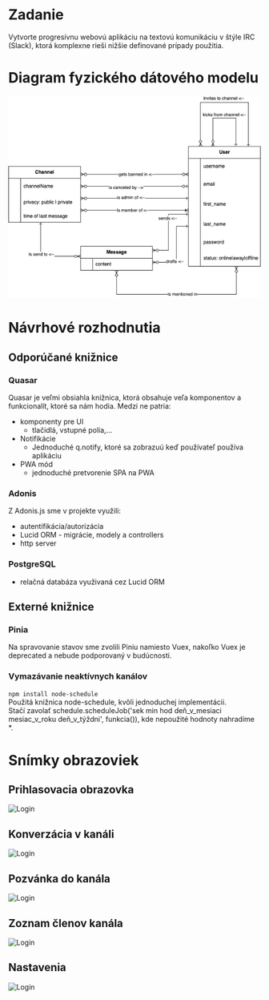 # Zadanie
Vytvorte progresívnu webovú aplikáciu na textovú komunikáciu v štýle IRC (Slack), ktorá komplexne rieši nižšie definované prípady použitia.
# Diagram fyzického dátového modelu
![Diagram fyzického dátového modelu](/final_uml.png)
# Návrhové rozhodnutia
## Odporúčané knižnice
### Quasar
Quasar je veľmi obsiahla knižnica, ktorá obsahuje veľa komponentov a funkcionalít, ktoré sa nám hodia. Medzi ne patria:
* komponenty pre UI
  * tlačidlá, vstupné polia,...
* Notifikácie
  * Jednoduché q.notify, ktoré sa zobrazuú keď používateľ používa aplikáciu
* PWA mód
  * jednoduché pretvorenie SPA na PWA
### Adonis
Z Adonis.js sme v projekte využili:
* autentifikácia/autorizácia
* Lucid ORM - migrácie, modely a controllers
* http server
### PostgreSQL
* relačná databáza využivaná cez Lucid ORM
## Externé knižnice
### Pinia
Na spravovanie stavov sme zvolili Piniu namiesto Vuex, nakoľko Vuex je deprecated a nebude podporovaný v budúcnosti.
### Vymazávanie neaktívnych kanálov
```npm install node-schedule```  
Použitá knižnica node-schedule, kvôli jednoduchej implementácii.  
Stačí zavolať schedule.scheduleJob('sek min hod deň_v_mesiaci mesiac_v_roku deň_v_týždni', funkcia()), kde nepoužité hodnoty nahradíme *.
# Snímky obrazoviek
## Prihlasovacia obrazovka
![Login](/screenshots/login.png)
## Konverzácia v kanáli
![Login](/screenshots/chatting.png)
## Pozvánka do kanála
![Login](/screenshots/invite.png)
## Zoznam členov kanála
![Login](/screenshots/members.png)
## Nastavenia
![Login](/screenshots/settings.png)